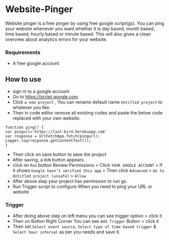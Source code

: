 # Website-Pinger
Website pinger is a free pinger by using free google script(gs). 
You can ping your website whenever you want whether it is day based, month based, time based, hourly based or minute based.
This will also gives a clean overview about analytics errors for your website.




### Requirements
* A free google account 

## How to use
* sign in to a google account
* Go to https://script.google.com
* Click `a new project` , You can rename default name `Untitled project` to whatever you like.
* Then in code editor remove all existing codes and paste the below code replaced with your own website.

```
function ping() {
var pingurl='https://last-bird.herokuapp.com'
var response = UrlFetchApp.fetch(pingurl);
Logger.log(response.getContentText());
}

```

* Then click on save button to save the project
* After saving, a `RUN` button appears 
* click on `Run` button
Review Permissions > Click `YOUR GOOGLE ACCOUNT` > If it shows `Google hasn’t verified this app` > Then click `Advanced` > `Go to Untitled project (unsafe)` > `Allow`
* After above step your project has permission to run gs.
* Run Trigger script to configure When you need to ping your URL or website
### Trigger
* After doing above step on left menu you can see trigger option > click it
* Then on Botton Right Corner You can see `Add Trigger` Button > click it
* Then set `Select event source`, `Select type of time based trigger` & `Select hour interval` as per you needs and save it. 

